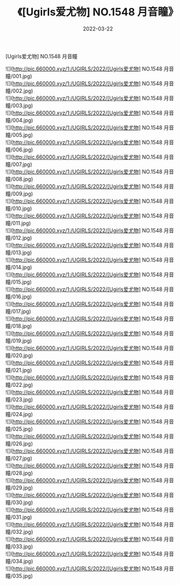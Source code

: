 ﻿---
layout: post
title:  《[Ugirls爱尤物] NO.1548 月音瞳》
date:   2022-03-22
img: http://pic.660000.xyz/1:/UGIRLS/2022/[Ugirls爱尤物] NO.1548 月音瞳/000.jpg
categories: [美女, 清纯, 唯美]
---

[Ugirls爱尤物] NO.1548 月音瞳

 ![](http://pic.660000.xyz/1:/UGIRLS/2022/[Ugirls爱尤物] NO.1548 月音瞳/001.jpg) <br>![](http://pic.660000.xyz/1:/UGIRLS/2022/[Ugirls爱尤物] NO.1548 月音瞳/002.jpg) <br>![](http://pic.660000.xyz/1:/UGIRLS/2022/[Ugirls爱尤物] NO.1548 月音瞳/003.jpg) <br>![](http://pic.660000.xyz/1:/UGIRLS/2022/[Ugirls爱尤物] NO.1548 月音瞳/004.jpg) <br>![](http://pic.660000.xyz/1:/UGIRLS/2022/[Ugirls爱尤物] NO.1548 月音瞳/005.jpg) <br>![](http://pic.660000.xyz/1:/UGIRLS/2022/[Ugirls爱尤物] NO.1548 月音瞳/006.jpg) <br>![](http://pic.660000.xyz/1:/UGIRLS/2022/[Ugirls爱尤物] NO.1548 月音瞳/007.jpg) <br>![](http://pic.660000.xyz/1:/UGIRLS/2022/[Ugirls爱尤物] NO.1548 月音瞳/008.jpg) <br>![](http://pic.660000.xyz/1:/UGIRLS/2022/[Ugirls爱尤物] NO.1548 月音瞳/009.jpg) <br>![](http://pic.660000.xyz/1:/UGIRLS/2022/[Ugirls爱尤物] NO.1548 月音瞳/010.jpg) <br>![](http://pic.660000.xyz/1:/UGIRLS/2022/[Ugirls爱尤物] NO.1548 月音瞳/011.jpg) <br>![](http://pic.660000.xyz/1:/UGIRLS/2022/[Ugirls爱尤物] NO.1548 月音瞳/012.jpg) <br>![](http://pic.660000.xyz/1:/UGIRLS/2022/[Ugirls爱尤物] NO.1548 月音瞳/013.jpg) <br>![](http://pic.660000.xyz/1:/UGIRLS/2022/[Ugirls爱尤物] NO.1548 月音瞳/014.jpg) <br>![](http://pic.660000.xyz/1:/UGIRLS/2022/[Ugirls爱尤物] NO.1548 月音瞳/015.jpg) <br>![](http://pic.660000.xyz/1:/UGIRLS/2022/[Ugirls爱尤物] NO.1548 月音瞳/016.jpg) <br>![](http://pic.660000.xyz/1:/UGIRLS/2022/[Ugirls爱尤物] NO.1548 月音瞳/017.jpg) <br>![](http://pic.660000.xyz/1:/UGIRLS/2022/[Ugirls爱尤物] NO.1548 月音瞳/018.jpg) <br>![](http://pic.660000.xyz/1:/UGIRLS/2022/[Ugirls爱尤物] NO.1548 月音瞳/019.jpg) <br>![](http://pic.660000.xyz/1:/UGIRLS/2022/[Ugirls爱尤物] NO.1548 月音瞳/020.jpg) <br>![](http://pic.660000.xyz/1:/UGIRLS/2022/[Ugirls爱尤物] NO.1548 月音瞳/021.jpg) <br>![](http://pic.660000.xyz/1:/UGIRLS/2022/[Ugirls爱尤物] NO.1548 月音瞳/022.jpg) <br>![](http://pic.660000.xyz/1:/UGIRLS/2022/[Ugirls爱尤物] NO.1548 月音瞳/023.jpg) <br>![](http://pic.660000.xyz/1:/UGIRLS/2022/[Ugirls爱尤物] NO.1548 月音瞳/024.jpg) <br>![](http://pic.660000.xyz/1:/UGIRLS/2022/[Ugirls爱尤物] NO.1548 月音瞳/025.jpg) <br>![](http://pic.660000.xyz/1:/UGIRLS/2022/[Ugirls爱尤物] NO.1548 月音瞳/026.jpg) <br>![](http://pic.660000.xyz/1:/UGIRLS/2022/[Ugirls爱尤物] NO.1548 月音瞳/027.jpg) <br>![](http://pic.660000.xyz/1:/UGIRLS/2022/[Ugirls爱尤物] NO.1548 月音瞳/028.jpg) <br>![](http://pic.660000.xyz/1:/UGIRLS/2022/[Ugirls爱尤物] NO.1548 月音瞳/029.jpg) <br>![](http://pic.660000.xyz/1:/UGIRLS/2022/[Ugirls爱尤物] NO.1548 月音瞳/030.jpg) <br>![](http://pic.660000.xyz/1:/UGIRLS/2022/[Ugirls爱尤物] NO.1548 月音瞳/031.jpg) <br>![](http://pic.660000.xyz/1:/UGIRLS/2022/[Ugirls爱尤物] NO.1548 月音瞳/032.jpg) <br>![](http://pic.660000.xyz/1:/UGIRLS/2022/[Ugirls爱尤物] NO.1548 月音瞳/033.jpg) <br>![](http://pic.660000.xyz/1:/UGIRLS/2022/[Ugirls爱尤物] NO.1548 月音瞳/034.jpg) <br>![](http://pic.660000.xyz/1:/UGIRLS/2022/[Ugirls爱尤物] NO.1548 月音瞳/035.jpg) <br>